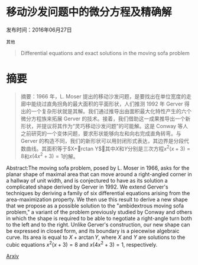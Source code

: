 # 移动沙发问题中的微分方程及精确解

发布时间：2016年06月27日

`其他`

> Differential equations and exact solutions in the moving sofa problem

# 摘要

> 摘要：1966 年，L. Moser 提出的移动沙发问题，是要找出在单位宽度的走廊中能绕过直角拐角的最大面积的平面形状，人们推测 1992 年 Gerver 得出的一个复杂形状就是其解。我们通过推导出由面积最大化特性产生的六个微分方程族来拓展 Gerver 的技术。接着，我们借助这一成果推导出一个新形状，并提议将其作为“灵巧移动沙发问题”的可能解。这是 Conway 等人之前研究的一个变体问题，要求形状能够向左和向右完成直角转弯。与 Gerver 的构造不同，我们的新形状可以用封闭形式表达，其边界是分段代数曲线。其面积等于$X+rctan Y$，其中$X$和$Y$分别是三次方程$x^2(x+3)=8$和$x(4x^2+3)=1$的解。

> 
Abstract:The moving sofa problem, posed by L. Moser in 1966, asks for the planar shape of maximal area that can move around a right-angled corner in a hallway of unit width, and is conjectured to have as its solution a complicated shape derived by Gerver in 1992. We extend Gerver's techniques by deriving a family of six differential equations arising from the area-maximization property. We then use this result to derive a new shape that we propose as a possible solution to the "ambidextrous moving sofa problem," a variant of the problem previously studied by Conway and others in which the shape is required to be able to negotiate a right-angle turn both to the left and to the right. Unlike Gerver's construction, our new shape can be expressed in closed form, and its boundary is a piecewise algebraic curve. Its area is equal to $X+\arctan Y$, where $X$ and $Y$ are solutions to the cubic equations $x^2(x+3)=8$ and $x(4x^2+3)=1$, respectively.
    

[Arxiv](https://arxiv.org/pdf/1606.08111)